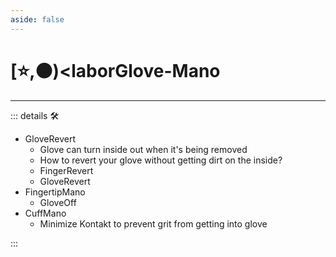 ```yaml
---
aside: false
---
```

# [⭐,🟠)<laborGlove</labor>-Mano

---

<!-- =================================================== -->
<!-- =================================================== -->
<!-- =================================================== -->
<!-- =================================================== -->
<!-- =================================================== -->
::: details 🛠

- GloveRevert
    - Glove can turn inside out when it's being removed
    - How to revert your glove without getting dirt on the inside?
    - FingerRevert
    - GloveRevert
- FingertipMano
    - GloveOff
- CuffMano
    - Minimize Kontakt to prevent grit from getting into glove

:::
